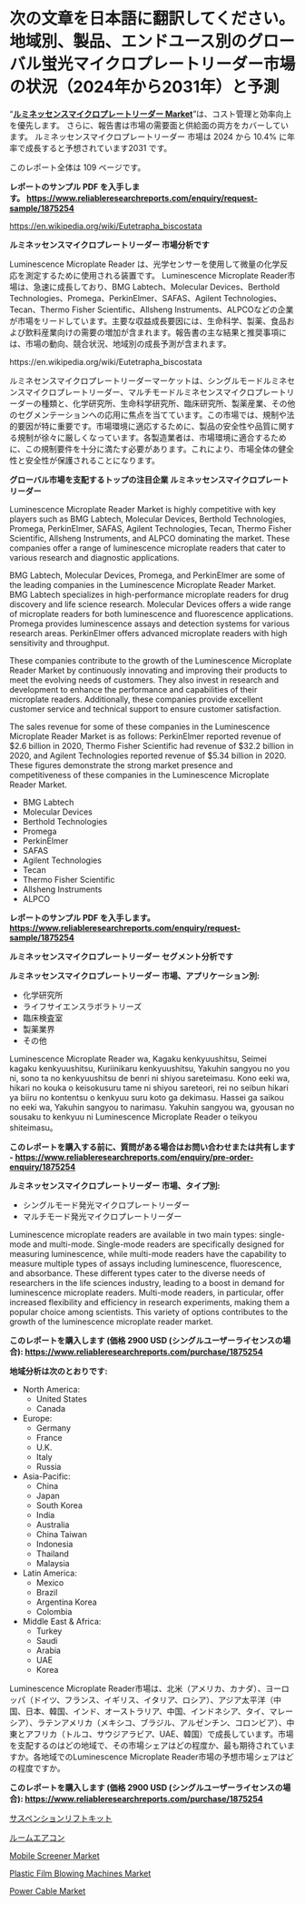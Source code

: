 <p><h1>次の文章を日本語に翻訳してください。地域別、製品、エンドユース別のグローバル蛍光マイクロプレートリーダー市場の状況（2024年から2031年）と予測</h1></p><p>&ldquo;<strong><a href="https://www.reliableresearchreports.com/luminescence-microplate-reader-r1875254">ルミネッセンスマイクロプレートリーダー Market</a></strong>&rdquo;は、コスト管理と効率向上を優先します。 さらに、報告書は市場の需要面と供給面の両方をカバーしています。 ルミネッセンスマイクロプレートリーダー 市場は 2024 から 10.4% に年率で成長すると予想されています2031 です。</p>
<p>このレポート全体は 109 ページです。</p>
<p><strong>レポートのサンプル PDF を入手します。&nbsp;<a href="https://www.reliableresearchreports.com/enquiry/request-sample/1875254">https://www.reliableresearchreports.com/enquiry/request-sample/1875254</a></strong></p>
<p><a href="https://en.wikipedia.org/wiki/Eutetrapha_biscostata">https://en.wikipedia.org/wiki/Eutetrapha_biscostata</a></p>
<p><strong>ルミネッセンスマイクロプレートリーダー 市場分析です</strong></p>
<p><p>Luminescence Microplate Reader は、光学センサーを使用して微量の化学反応を測定するために使用される装置です。 Luminescence Microplate Reader市場は、急速に成長しており、BMG Labtech、Molecular Devices、Berthold Technologies、Promega、PerkinElmer、SAFAS、Agilent Technologies、Tecan、Thermo Fisher Scientific、Allsheng Instruments、ALPCOなどの企業が市場をリードしています。主要な収益成長要因には、生命科学、製薬、食品および飲料産業向けの需要の増加が含まれます。報告書の主な結果と推奨事項には、市場の動向、競合状況、地域別の成長予測が含まれます。</p></p>
<p>https://en.wikipedia.org/wiki/Eutetrapha_biscostata</p>
<p><p>ルミネセンスマイクロプレートリーダーマーケットは、シングルモードルミネセンスマイクロプレートリーダー、マルチモードルミネセンスマイクロプレートリーダーの種類と、化学研究所、生命科学研究所、臨床研究所、製薬産業、その他のセグメンテーションへの応用に焦点を当てています。この市場では、規制や法的要因が特に重要です。市場環境に適応するために、製品の安全性や品質に関する規制が徐々に厳しくなっています。各製造業者は、市場環境に適合するために、この規制要件を十分に満たす必要があります。これにより、市場全体の健全性と安全性が保護されることになります。</p></p>
<p><strong>グローバル市場を支配するトップの注目企業 ルミネッセンスマイクロプレートリーダー</strong></p>
<p><p>Luminescence Microplate Reader Market is highly competitive with key players such as BMG Labtech, Molecular Devices, Berthold Technologies, Promega, PerkinElmer, SAFAS, Agilent Technologies, Tecan, Thermo Fisher Scientific, Allsheng Instruments, and ALPCO dominating the market. These companies offer a range of luminescence microplate readers that cater to various research and diagnostic applications.</p><p>BMG Labtech, Molecular Devices, Promega, and PerkinElmer are some of the leading companies in the Luminescence Microplate Reader Market. BMG Labtech specializes in high-performance microplate readers for drug discovery and life science research. Molecular Devices offers a wide range of microplate readers for both luminescence and fluorescence applications. Promega provides luminescence assays and detection systems for various research areas. PerkinElmer offers advanced microplate readers with high sensitivity and throughput.</p><p>These companies contribute to the growth of the Luminescence Microplate Reader Market by continuously innovating and improving their products to meet the evolving needs of customers. They also invest in research and development to enhance the performance and capabilities of their microplate readers. Additionally, these companies provide excellent customer service and technical support to ensure customer satisfaction.</p><p>The sales revenue for some of these companies in the Luminescence Microplate Reader Market is as follows: PerkinElmer reported revenue of $2.6 billion in 2020, Thermo Fisher Scientific had revenue of $32.2 billion in 2020, and Agilent Technologies reported revenue of $5.34 billion in 2020. These figures demonstrate the strong market presence and competitiveness of these companies in the Luminescence Microplate Reader Market.</p></p>
<p><ul><li>BMG Labtech</li><li>Molecular Devices</li><li>Berthold Technologies</li><li>Promega</li><li>PerkinElmer</li><li>SAFAS</li><li>Agilent Technologies</li><li>Tecan</li><li>Thermo Fisher Scientific</li><li>Allsheng Instruments</li><li>ALPCO</li></ul></p>
<p><strong>レポートのサンプル PDF を入手します。 <a href="https://www.reliableresearchreports.com/enquiry/request-sample/1875254">https://www.reliableresearchreports.com/enquiry/request-sample/1875254</a></strong></p>
<p><strong>ルミネッセンスマイクロプレートリーダー セグメント分析です</strong></p>
<p><strong>ルミネッセンスマイクロプレートリーダー 市場、アプリケーション別:</strong></p>
<p><ul><li>化学研究所</li><li>ライフサイエンスラボラトリーズ</li><li>臨床検査室</li><li>製薬業界</li><li>その他</li></ul></p>
<p><p>Luminescence Microplate Reader wa, Kagaku kenkyuushitsu, Seimei kagaku kenkyuushitsu, Kuriinikaru kenkyuushitsu, Yakuhin sangyou no you ni, sono ta no kenkyuushitsu de benri ni shiyou sareteimasu. Kono eeki wa, hikari no kouka o keisokusuru tame ni shiyou sareteori, rei no seibun hikari ya biiru no kontentsu o kenkyuu suru koto ga dekimasu. Hassei ga saikou no eeki wa, Yakuhin sangyou to narimasu. Yakuhin sangyou wa, gyousan no sousaku to kenkyuu ni Luminescence Microplate Reader o teikyou shiteimasu。</p></p>
<p><strong>このレポートを購入する前に、質問がある場合はお問い合わせまたは共有します - <a href="https://www.reliableresearchreports.com/enquiry/pre-order-enquiry/1875254">https://www.reliableresearchreports.com/enquiry/pre-order-enquiry/1875254</a></strong></p>
<p><strong>ルミネッセンスマイクロプレートリーダー 市場、タイプ別:</strong></p>
<p><ul><li>シングルモード発光マイクロプレートリーダー</li><li>マルチモード発光マイクロプレートリーダー</li></ul></p>
<p><p>Luminescence microplate readers are available in two main types: single-mode and multi-mode. Single-mode readers are specifically designed for measuring luminescence, while multi-mode readers have the capability to measure multiple types of assays including luminescence, fluorescence, and absorbance. These different types cater to the diverse needs of researchers in the life sciences industry, leading to a boost in demand for luminescence microplate readers. Multi-mode readers, in particular, offer increased flexibility and efficiency in research experiments, making them a popular choice among scientists. This variety of options contributes to the growth of the luminescence microplate reader market.</p></p>
<p><strong>このレポートを購入します (価格 2900 USD (シングルユーザーライセンスの場合): <a href="https://www.reliableresearchreports.com/purchase/1875254">https://www.reliableresearchreports.com/purchase/1875254</a></strong></p>
<p><strong>地域分析は次のとおりです:</strong></p>
<p><ul>
    <li>
        North America:
        <ul>
            <li>United States</li>
            <li>Canada</li>
        </ul>
    </li>
    <li>
        Europe:
        <ul>
            <li>Germany</li>
            <li>France</li>
            <li>U.K.</li>
            <li>Italy</li>
            <li>Russia</li>
        </ul>
    </li>
    <li>
        Asia-Pacific:
        <ul>
            <li>China</li>
            <li>Japan</li>
            <li>South Korea</li>
            <li>India</li>
            <li>Australia</li>
            <li>China Taiwan</li>
            <li>Indonesia</li>
            <li>Thailand</li>
            <li>Malaysia</li>
        </ul>
    </li>
    <li>
        Latin America:
        <ul>
            <li>Mexico</li>
            <li>Brazil</li>
            <li>Argentina Korea</li>
            <li>Colombia</li>
        </ul>
    </li>
    <li>
        Middle East & Africa:
        <ul>
            <li>Turkey</li>
            <li>Saudi</li>
            <li>Arabia</li>
            <li>UAE</li>
            <li>Korea</li>
        </ul>
    </li>
    </ul></p>
<p><p>Luminescence Microplate Reader市場は、北米（アメリカ、カナダ）、ヨーロッパ（ドイツ、フランス、イギリス、イタリア、ロシア）、アジア太平洋（中国、日本、韓国、インド、オーストラリア、中国、インドネシア、タイ、マレーシア）、ラテンアメリカ（メキシコ、ブラジル、アルゼンチン、コロンビア）、中東とアフリカ（トルコ、サウジアラビア、UAE、韓国）で成長しています。市場を支配するのはどの地域で、その市場シェアはどの程度か、最も期待されていますか。各地域でのLuminescence Microplate Reader市場の予想市場シェアはどの程度ですか。</p></p>
<p><strong>このレポートを購入します (価格 2900 USD (シングルユーザーライセンスの場合): <a href="https://www.reliableresearchreports.com/purchase/1875254">https://www.reliableresearchreports.com/purchase/1875254</a></strong></p>
<p><p><a href="https://medium.com/@scotttyesha/%E3%82%B5%E3%82%B9%E3%83%9A%E3%83%B3%E3%82%B7%E3%83%A7%E3%83%B3%E3%83%AA%E3%83%95%E3%83%88%E3%82%AD%E3%83%83%E3%83%88%E5%B8%82%E5%A0%B4%E4%BA%88%E6%B8%AC-2024%E5%B9%B4%E3%81%8B%E3%82%892031%E5%B9%B4%E3%81%BE%E3%81%A7%E3%81%AE%E4%B8%96%E7%95%8C%E5%B8%82%E5%A0%B4%E5%8B%95%E5%90%91%E3%81%A8%E5%88%86%E6%9E%90%E3%81%AF139%E3%83%9A%E3%83%BC%E3%82%B8%E3%81%A7%E7%B6%B2%E7%BE%85%E3%81%95%E3%82%8C%E3%81%A6%E3%81%84%E3%81%BE%E3%81%99-a865941fed85">サスペンションリフトキット</a></p><p><a href="https://medium.com/@scotttyesha/%E3%82%B0%E3%83%AD%E3%83%BC%E3%83%90%E3%83%AB%E3%81%AA%E3%83%AB%E3%83%BC%E3%83%A0%E3%82%A8%E3%82%A2%E3%82%B3%E3%83%B3%E3%83%87%E3%82%A3%E3%82%B7%E3%83%A7%E3%83%8A%E3%83%BC%E5%B8%82%E5%A0%B4%E3%82%BB%E3%82%AF%E3%82%BF%E3%83%BC-%E3%82%BF%E3%82%A4%E3%83%97-%E3%82%A2%E3%83%97%E3%83%AA%E3%82%B1%E3%83%BC%E3%82%B7%E3%83%A7%E3%83%B3-%E5%B8%82%E5%A0%B4%E3%83%97%E3%83%AC%E3%83%BC%E3%83%A4%E3%83%BC%E3%81%AE%E6%88%A6%E7%95%A5-%E5%9C%B0%E5%9F%9F%E5%88%A5%E6%88%90%E9%95%B7%E3%81%AE%E6%B4%9E%E5%AF%9F-%E3%81%8A%E3%82%88%E3%81%B3%E5%B0%86%E6%9D%A5%E3%81%AE%E4%BA%88%E6%B8%AC-2024%E5%B9%B4-2031%E5%B9%B4-06fa9297aba4">ルームエアコン</a></p><p><a href="https://medium.com/@diegomoen/mobile-screener-market-research-report-market-forecast-and-growth-prospects-with-a-steady-cagr-of-2fe2ae449be3">Mobile Screener Market</a></p><p><a href="https://medium.com/@diegomoen/plastic-film-blowing-machines-market-size-share-analysis-growth-trends-forecast-2024-2031-aa283acb051b">Plastic Film Blowing Machines Market</a></p><p><a href="https://www.linkedin.com/pulse/power-cable-market-global-regional-analysis-focus-region-msm4f?trackingId=KRsp2kjpTN27MdouxAG9JQ%3D%3D">Power Cable Market</a></p></p>